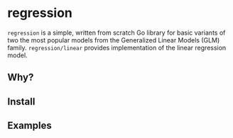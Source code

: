 # regression

`regression` is a simple, written from scratch Go library for basic variants of two the most popular models from the Generalized Linear Models (GLM) family.
`regression/linear` provides implementation of the linear regression model.

## Why?

## Install

## Examples
